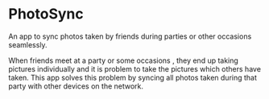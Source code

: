PhotoSync
=========

An app to sync photos taken by friends during parties or other occasions seamlessly.

When friends meet at a party or some occasions , they end up taking
pictures individually and it is problem to take the pictures which
others have taken. This app solves this problem by syncing all photos
taken during that party with other devices on the network.
